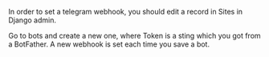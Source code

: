 In order to set a telegram webhook, you should edit a record in Sites in Django admin.

Go to bots and create a new one, where Token is a sting which you got from a BotFather.
A new webhook is set each time you save a bot.
